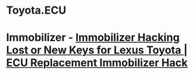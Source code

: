 # Toyota.ECU
# Immobilizer - [Immobilizer Hacking Lost or New Keys for Lexus Toyota | ECU Replacement Immobilizer Hack](https://youtu.be/xbpU2LXYT_Q)
